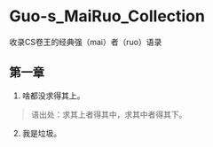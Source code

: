 # Guo-s_MaiRuo_Collection
收录CS卷王的经典强（mai）者（ruo）语录

## 第一章
1. 啥都没求得其上。</br>
>语出处：求其上者得其中，求其中者得其下。

2. 我是垃圾。

